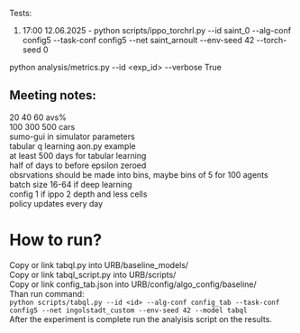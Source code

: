 Tests:
1. 17:00 12.06.2025 - 
    python scripts/ippo_torchrl.py --id saint_0 --alg-conf config5 --task-conf config5 --net saint_arnoult --env-seed 42 --torch-seed 0


python analysis/metrics.py --id <exp_id> --verbose True

## Meeting notes:  
20 40 60 avs%  
100 300 500 cars  
sumo-gui in simulator parameters  
tabular q learning aon.py example  
at least 500 days for tabular learning  
half of days to before epsilon zeroed  
obsrvations should be made into bins, maybe bins of 5 for 100 agents  
batch size 16-64 if deep learning  
config 1 if ippo 2 depth and less cells  
policy updates every day  


# How to run? 
Copy or link tabql.py into URB/baseline_models/  
Copy or link tabql_script.py into URB/scripts/  
Copy or link config_tab.json into URB/config/algo_config/baseline/  
Than run command:  
```python scripts/tabql.py --id <id> --alg-conf config_tab --task-conf config5 --net ingolstadt_custom --env-seed 42 --model tabql```  
After the experiment is complete run the analyisis script on the results.